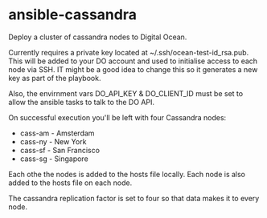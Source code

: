 ansible-cassandra
=================

Deploy a cluster of cassandra nodes to Digital Ocean.

Currently requires a private key located at ~/.ssh/ocean-test-id_rsa.pub. This will be added to your DO account and used to initialise access to each node via SSH. IT might be a good idea to change this so it generates a new key as part of the playbook.

Also, the envirnment vars DO_API_KEY & DO_CLIENT_ID must be set to allow the ansible tasks to talk to the DO API.

On successful execution you'll be left with four Cassandra nodes:

* cass-am - Amsterdam
* cass-ny - New York
* cass-sf - San Francisco
* cass-sg - Singapore

Each othe the nodes is added to the hosts file locally. Each node is also added to the hosts file on each node.

The cassandra replication factor is set to four so that data makes it to every node.

